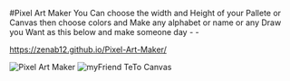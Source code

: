 #Pixel Art Maker
You Can choose the width and Height of your Pallete or Canvas then choose colors and Make any alphabet or name or any Draw you Want as this below and make someone day *-* *-*

https://zenab12.github.io/Pixel-Art-Maker/

![Pixel Art Maker](https://user-images.githubusercontent.com/78083890/152514892-7d7ccebe-3a0c-4d70-90f4-eae4d0bc8397.png)
![myFriend TeTo Canvas  ](https://user-images.githubusercontent.com/78083890/152516585-4f057a3c-b74c-4409-97e0-01c793607c43.png)
